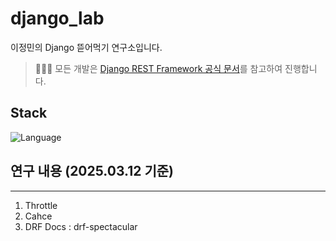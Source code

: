 # django_lab
이정민의 Django 뜯어먹기 연구소입니다.

> 🧑🏻‍💻 모든 개발은 [Django REST Framework 공식 문서](https://www.django-rest-framework.org/)를 참고하여 진행합니다.

## Stack
![Language](https://skillicons.dev/icons?i=python,django,aws)


## 연구 내용 (2025.03.12 기준)
---
1. Throttle
2. Cahce
3. DRF Docs : drf-spectacular